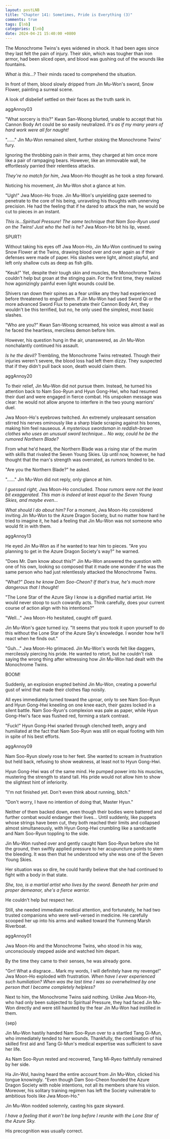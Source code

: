 ```yaml
---
layout: postLNB
title: "Chapter 141: Sometimes, Pride is Everything (3)"
comments: true
tags: [lnb]
categories: [lnb]
date: 2024-04-21 15:40:00 +0800
---
```


The Monochrome Twins's eyes widened in shock. It had been ages since they last felt the pain of injury. Their skin, which was tougher than iron armor, had been sliced open, and blood was gushing out of the wounds like fountains. 

*What is this...?* Their minds raced to comprehend the situation. 

In front of them, blood slowly dripped from Jin Mu-Won's sword, Snow Flower, painting a surreal scene.

A look of disbelief settled on their faces as the truth sank in.

aggAnnoy03

"What sorcery is this?" Kwan San-Woong blurted, unable to accept that his Cannon Body Art could be so easily neutralized. *It's as if my many years of hard work were all for naught!*

"……" Jin Mu-Won remained silent, further stoking the Monochrome Twins' fury.

Ignoring the throbbing pain in their arms, they charged at him once more like a pair of rampaging bears. However, like an immovable wall, he effortlessly parried their relentless attacks.

*They're no match for him*, Jwa Moon-Ho thought as he took a step forward.

Noticing his movement, Jin Mu-Won shot a glance at him.

"Ugh!" Jwa Moon-Ho froze. Jin Mu-Won's unyielding gaze seemed to penetrate to the core of his being, unraveling his thoughts with unnerving precision. He had the feeling that if he dared to attack the man, he would be cut to pieces in an instant.

*This is…Spiritual Pressure! The same technique that Nam Soo-Ryun used on the Twins! Just who the hell is he?* Jwa Moon-Ho bit his lip, vexed.

SPURT!

Without taking his eyes off Jwa Moon-Ho, Jin Mu-Won continued to swing Snow Flower at the Twins, drawing blood over and over again as if their defenses were made of paper. His slashes were light, almost playful, and left only shallow cuts as deep as fish gills.

"Keuk!" Yet, despite their tough skin and muscles, the Monochrome Twins couldn't help but groan at the stinging pain. For the first time, they realized how agonizingly painful even light wounds could be.

Shivers ran down their spines as a fear unlike any they had experienced before threatened to engulf them. If Jin Mu-Won had used Sword Qi or the more advanced Sword Flux to penetrate their Cannon Body Art, they wouldn't be this terrified, but no, he only used the simplest, most basic slashes.

"Who are you?" Kwan San-Woong screamed, his voice was almost a wail as he faced the heartless, merciless demon before him. 

However, his question hung in the air, unanswered, as Jin Mu-Won nonchalantly continued his assault.

*Is he the devil?* Trembling, the Monochrome Twins retreated. Though their injuries weren't severe, the blood loss had left them dizzy. They suspected that if they didn't pull back soon, death would claim them.

aggAnnoy20

To their relief, Jin Mu-Won did not pursue them. Instead, he turned his attention back to Nam Soo-Ryun and Hyun Gong-Hwi, who had resumed their duel and were engaged in fierce combat. His unspoken message was clear: he would not allow anyone to interfere in the two young warriors' duel.

Jwa Moon-Ho's eyebrows twitched. An extremely unpleasant sensation stirred his nerves ominously like a sharp blade scraping against his bones, making him feel nauseous. *A mysterious swordsman in reddish-brown clothes who uses an unusual sword technique… No way, could he be the rumored Northern Blade?*

From what he'd heard, the Northern Blade was a rising star of the murim with skills that rivaled the Seven Young Skies. Up until now, however, he had thought that the man's strength was overrated, as rumors tended to be.

"Are you the Northern Blade?" he asked.

"……" Jin Mu-Won did not reply, only glance at him.

*I guessed right,* Jwa Moon-Ho concluded. *Those rumors were not the least bit exaggerated. This man is indeed at least equal to the Seven Young Skies, and maybe even…*

*What should I do about him?* For a moment, Jwa Moon-Ho considered inviting Jin Mu-Won to the Azure Dragon Society, but no matter how hard he tried to imagine it, he had a feeling that Jin Mu-Won was not someone who would fit in with them.

aggAnnoy13

He eyed Jin Mu-Won as if he wanted to tear him to pieces. "Are you planning to get in the Azure Dragon Society's way?" he warned.

"Does Mr. Dam know about this?" Jin Mu-Won answered the question with one of his own, looking so composed that it made one wonder if he was the same person who had just relentlessly attacked the Monochrome Twins.

"What?" *Does he know Dam Soo-Cheon? If that's true, he's much more dangerous that I thought!*

"The Lone Star of the Azure Sky I know is a dignified martial artist. He would never stoop to such cowardly acts. Think carefully, does your current course of action align with his intentions?"

"Well..." Jwa Moon-Ho hesitated, caught off guard. 

Jin Mu-Won's gaze turned icy. "It seems that you took it upon yourself to do this without the Lone Star of the Azure Sky's knowledge. I wonder how he'll react when he finds out."

"Guh..." Jwa Moon-Ho grimaced. Jin Mu-Won's words felt like daggers, mercilessly piercing his pride. He wanted to retort, but he couldn't risk saying the wrong thing after witnessing how Jin Mu-Won had dealt with the Monochrome Twins.

BOOM!

Suddenly, an explosion erupted behind Jin Mu-Won, creating a powerful gust of wind that made their clothes flap noisily.

All eyes immediately turned toward the uproar, only to see Nam Soo-Ryun and Hyun Gong-Hwi kneeling on one knee each, their gazes locked in a silent battle. Nam Soo-Ryun's complexion was pale as paper, while Hyun Gong-Hwi's face was flushed red, forming a stark contrast.

"Fuck!" Hyun Gong-Hwi snarled through clenched teeth, angry and humiliated at the fact that Nam Soo-Ryun was still on equal footing with him in spite of his best efforts.

aggAnnoy09

Nam Soo-Ryun slowly rose to her feet. She wanted to scream in frustration but held back, refusing to show weakness, at least not to Hyun Gong-Hwi.

Hyun Gong-Hwi was of the same mind. He pumped power into his muscles, mustering the strength to stand tall. His pride would not allow him to show the slightest hint of inferiority.

"I'm not finished yet. Don't even think about running, bitch."

"Don't worry, I have no intention of doing that, Master Hyun."

Neither of them backed down, even though their bodies were battered and further combat would endanger their lives… Until suddenly, like puppets whose strings have been cut, they both reached their limits and collapsed almost simultaneously, with Hyun Gong-Hwi crumbling like a sandcastle and Nam Soo-Ryun toppling to the side.

Jin Mu-Won rushed over and gently caught Nam Soo-Ryun before she hit the ground, then swiftly applied pressure to her acupuncture points to stem the bleeding. It was then that he understood why she was one of the Seven Young Skies.

Her situation was so dire, he could hardly believe that she had continued to fight with a body in that state.

*She, too, is a martial artist who lives by the sword. Beneath her prim and proper demeanor, she's a fierce warrior.*

He couldn't help but respect her.

Still, she needed immediate medical attention, and fortunately, he had two trusted companions who were well-versed in medicine. He carefully scooped her up into his arms and walked toward the Yunmeng Marsh Riverboat.

aggAnnoy01

Jwa Moon-Ho and the Monochrome Twins, who stood in his way, unconsciously stepped aside and watched him depart.

By the time they came to their senses, he was already gone.

"Grr! What a disgrace... Mark my words, I will definitely have my revenge!" Jwa Moon-Ho exploded with frustration. *When have I ever experienced such humiliation? When was the last time I was so overwhelmed by one person that I became completely helpless?*

Next to him, the Monochrome Twins said nothing. Unlike Jwa Moon-Ho, who had only been subjected to Spiritual Pressure, they had faced Jin Mu-Won directly and were still haunted by the fear Jin Mu-Won had instilled in them.

{sep}

Jin Mu-Won hastily handed Nam Soo-Ryun over to a startled Tang Gi-Mun, who immediately tended to her wounds. Thankfully, the combination of his skilled first aid and Tang Gi-Mun's medical expertise was sufficient to save her life.

As Nam Soo-Ryun rested and recovered, Tang Mi-Ryeo faithfully remained by her side.

Ha Jin-Wol, having heard the entire account from Jin Mu-Won, clicked his tongue knowingly. "Even though Dam Soo-Cheon founded the Azure Dragon Society with noble intentions, not all its members share his vision. Moreover, his solitary training regimen has left the Society vulnerable to ambitious fools like Jwa Moon-Ho."

Jin Mu-Won nodded solemnly, casting his gaze skyward.

*I have a feeling that it won't be long before I reunite with the Lone Star of the Azure Sky.*

His precognition was usually correct.
